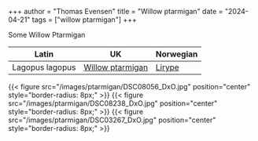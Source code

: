 +++
author = "Thomas Evensen"
title = "Willow ptarmigan"
date = "2024-04-21"
tags = ["willow ptarmigan"]
+++

Some Willow Ptarmigan

<!--more-->

| Latin      | UK | Norwegian |
| --------- |  --------- |    --------- |
| Lagopus lagopus | [Willow ptarmigan](https://en.wikipedia.org/wiki/Willow_ptarmigan) |  [Lirype](https://no.wikipedia.org/wiki/Lirype) |

{{< figure src="/images/ptarmigan/DSC08056_DxO.jpg" position="center" style="border-radius: 8px;" >}}
{{< figure src="/images/ptarmigan/DSC08238_DxO.jpg" position="center" style="border-radius: 8px;" >}}
{{< figure src="/images/ptarmigan/DSC03267_DxO.jpg" position="center" style="border-radius: 8px;" >}}
